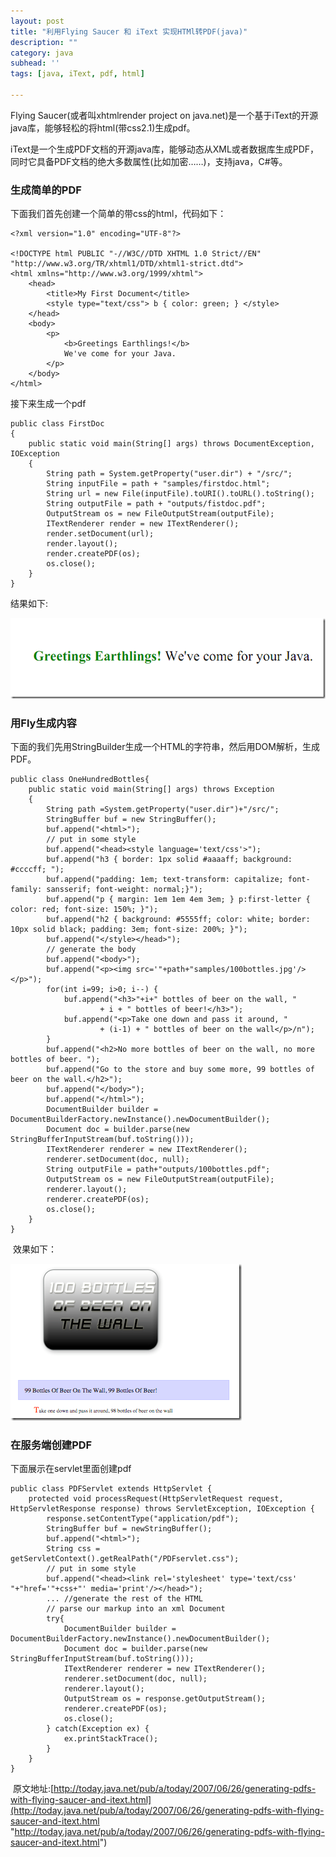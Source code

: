 ```yaml
---
layout: post
title: "利用Flying Saucer 和 iText 实现HTMl转PDF(java)"
description: ""
category: java
subhead: ''
tags: [java, iText, pdf, html]

---
```


Flying Saucer(或者叫xhtmlrender project on java.net)是一个基于iText的开源java库，能够轻松的将html(带css2.1)生成pdf。

iText是一个生成PDF文档的开源java库，能够动态从XML或者数据库生成PDF，同时它具备PDF文档的绝大多数属性(比如加密……)，支持java，C\#等。

### 生成简单的PDF

下面我们首先创建一个简单的带css的html，代码如下：


    <?xml version="1.0" encoding="UTF-8"?>

    <!DOCTYPE html PUBLIC "-//W3C//DTD XHTML 1.0 Strict//EN"  "http://www.w3.org/TR/xhtml1/DTD/xhtml1-strict.dtd">
    <html xmlns="http://www.w3.org/1999/xhtml">
        <head>
            <title>My First Document</title>
            <style type="text/css"> b { color: green; } </style>
        </head>
        <body>
            <p>
                <b>Greetings Earthlings!</b>
                We've come for your Java.
            </p>
        </body>
    </html>

接下来生成一个pdf


    public class FirstDoc
    {
        public static void main(String[] args) throws DocumentException, IOException
        {
            String path = System.getProperty("user.dir") + "/src/";
            String inputFile = path + "samples/firstdoc.html";
            String url = new File(inputFile).toURI().toURL().toString();
            String outputFile = path + "outputs/fistdoc.pdf";
            OutputStream os = new FileOutputStream(outputFile);
            ITextRenderer render = new ITextRenderer();
            render.setDocument(url);
            render.layout();
            render.createPDF(os);
            os.close();
        }
    }

结果如下:

![](/images/java/1_zps6a7d60b1.png)


### 用Fly生成内容

下面的我们先用StringBuilder生成一个HTML的字符串，然后用DOM解析，生成PDF。

    
    public class OneHundredBottles{
        public static void main(String[] args) throws Exception
        {
            String path =System.getProperty("user.dir")+"/src/";
            StringBuffer buf = new StringBuffer();
            buf.append("<html>");
            // put in some style
            buf.append("<head><style language='text/css'>");
            buf.append("h3 { border: 1px solid #aaaaff; background: #ccccff; ");
            buf.append("padding: 1em; text-transform: capitalize; font-family: sansserif; font-weight: normal;}");
            buf.append("p { margin: 1em 1em 4em 3em; } p:first-letter { color: red; font-size: 150%; }");
            buf.append("h2 { background: #5555ff; color: white; border: 10px solid black; padding: 3em; font-size: 200%; }");
            buf.append("</style></head>");
            // generate the body
            buf.append("<body>");
            buf.append("<p><img src='"+path+"samples/100bottles.jpg'/></p>");
            for(int i=99; i>0; i--) {
                buf.append("<h3>"+i+" bottles of beer on the wall, "
                        + i + " bottles of beer!</h3>");
                buf.append("<p>Take one down and pass it around, "
                        + (i-1) + " bottles of beer on the wall</p>/n");
            }
            buf.append("<h2>No more bottles of beer on the wall, no more bottles of beer. ");
            buf.append("Go to the store and buy some more, 99 bottles of beer on the wall.</h2>");
            buf.append("</body>");
            buf.append("</html>");
            DocumentBuilder builder = DocumentBuilderFactory.newInstance().newDocumentBuilder();
            Document doc = builder.parse(new StringBufferInputStream(buf.toString()));
            ITextRenderer renderer = new ITextRenderer();
            renderer.setDocument(doc, null);
            String outputFile = path+"outputs/100bottles.pdf";
            OutputStream os = new FileOutputStream(outputFile);
            renderer.layout();
            renderer.createPDF(os);
            os.close();
        }
    }


 效果如下：

![](/images/java/2_zpsf3bd60e6.png)

### 在服务端创建PDF

下面展示在servlet里面创建pdf

    public class PDFServlet extends HttpServlet {
        protected void processRequest(HttpServletRequest request, HttpServletResponse response) throws ServletException, IOException {
            response.setContentType("application/pdf");
            StringBuffer buf = newStringBuffer();
            buf.append("<html>");
            String css = getServletContext().getRealPath("/PDFservlet.css");
            // put in some style
            buf.append("<head><link rel='stylesheet' type='text/css' "+"href='"+css+"' media='print'/></head>");
            ... //generate the rest of the HTML
            // parse our markup into an xml Document
            try{
                DocumentBuilder builder = DocumentBuilderFactory.newInstance().newDocumentBuilder();
                Document doc = builder.parse(new StringBufferInputStream(buf.toString()));
                ITextRenderer renderer = new ITextRenderer();
                renderer.setDocument(doc, null);
                renderer.layout();
                OutputStream os = response.getOutputStream();
                renderer.createPDF(os);
                os.close();
            } catch(Exception ex) {
                ex.printStackTrace();
            }
        }
    }


 原文地址:[http://today.java.net/pub/a/today/2007/06/26/generating-pdfs-with-flying-saucer-and-itext.html](http://today.java.net/pub/a/today/2007/06/26/generating-pdfs-with-flying-saucer-and-itext.html "http://today.java.net/pub/a/today/2007/06/26/generating-pdfs-with-flying-saucer-and-itext.html")

